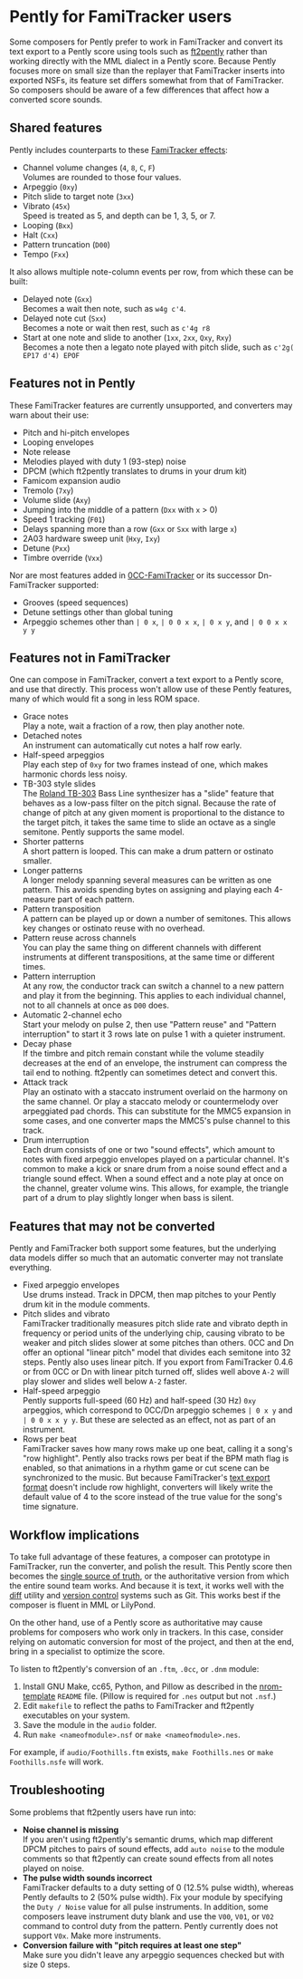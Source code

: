 Pently for FamiTracker users
============================

Some composers for Pently prefer to work in FamiTracker and convert
its text export to a Pently score using tools such as [ft2pently]
rather than working directly with the MML dialect in a Pently score.
Because Pently focuses more on small size than the replayer that
FamiTracker inserts into exported NSFs, its feature set differs
somewhat from that of FamiTracker.  So composers should be aware
of a few differences that affect how a converted score sounds.

Shared features
---------------
Pently includes counterparts to these [FamiTracker effects]:

* Channel volume changes (`4`, `8`, `C`, `F`)  
  Volumes are rounded to those four values.
* Arpeggio (`0xy`)
* Pitch slide to target note (`3xx`)
* Vibrato (`45x`)  
  Speed is treated as 5, and depth can be 1, 3, 5, or 7.
* Looping (`Bxx`)
* Halt (`Cxx`)
* Pattern truncation (`D00`)
* Tempo (`Fxx`)

It also allows multiple note-column events per row, from which
these can be built:

* Delayed note (`Gxx`)  
  Becomes a wait then note, such as `w4g c'4`.
* Delayed note cut (`Sxx`)  
  Becomes a note or wait then rest, such as `c'4g r8`
* Start at one note and slide to another
  (`1xx`, `2xx`, `Qxy`, `Rxy`)  
  Becomes a note then a legato note played with pitch slide,
  such as `c'2g( EP17 d'4) EPOF`

Features not in Pently
----------------------
These FamiTracker features are currently unsupported, and
converters may warn about their use:

* Pitch and hi-pitch envelopes
* Looping envelopes
* Note release
* Melodies played with duty 1 (93-step) noise
* DPCM (which ft2pently translates to drums in your drum kit)
* Famicom expansion audio
* Tremolo (`7xy`)
* Volume slide (`Axy`)
* Jumping into the middle of a pattern (`Dxx` with `x` > 0)
* Speed 1 tracking (`F01`)
* Delays spanning more than a row (`Gxx` or `Sxx` with large `x`)
* 2A03 hardware sweep unit (`Hxy`, `Ixy`)
* Detune (`Pxx`)
* Timbre override (`Vxx`)

Nor are most features added in [0CC-FamiTracker] or its successor
Dn-FamiTracker supported:

* Grooves (speed sequences)
* Detune settings other than global tuning
* Arpeggio schemes other than `| 0 x`, `| 0 0 x x`, `| 0 x y`, and
  `| 0 0 x x y y`

Features not in FamiTracker
---------------------------
One can compose in FamiTracker, convert a text export to a Pently
score, and use that directly.  This process won't allow use of these
Pently features, many of which would fit a song in less ROM space.

* Grace notes  
  Play a note, wait a fraction of a row, then play another note.
* Detached notes  
  An instrument can automatically cut notes a half row early.
* Half-speed arpeggios  
  Play each step of `0xy` for two frames instead of one, which makes
  harmonic chords less noisy.
* TB-303 style slides  
  The [Roland TB-303] Bass Line synthesizer has a "slide" feature
  that behaves as a low-pass filter on the pitch signal.  Because the
  rate of change of pitch at any given moment is proportional to the
  distance to the target pitch, it takes the same time to slide an
  octave as a single semitone.  Pently supports the same model.
* Shorter patterns  
  A short pattern is looped.  This can make a drum pattern or
  ostinato smaller.
* Longer patterns  
  A longer melody spanning several measures can be written as one
  pattern.  This avoids spending bytes on assigning and playing
  each 4-measure part of each pattern.
* Pattern transposition  
  A pattern can be played up or down a number of semitones.
  This allows key changes or ostinato reuse with no overhead.
* Pattern reuse across channels  
  You can play the same thing on different channels with different
  instruments at different transpositions, at the same time or
  different times.
* Pattern interruption  
  At any row, the conductor track can switch a channel to a new
  pattern and play it from the beginning.  This applies to each
  individual channel, not to all channels at once as `D00` does.
* Automatic 2-channel echo  
  Start your melody on pulse 2, then use "Pattern reuse" and "Pattern
  interruption" to start it 3 rows late on pulse 1 with a quieter
  instrument.
* Decay phase  
  If the timbre and pitch remain constant while the volume steadily
  decreases at the end of an envelope, the instrument can compress
  the tail end to nothing.  ft2pently can sometimes detect and
  convert this.
* Attack track  
  Play an ostinato with a staccato instrument overlaid on the
  harmony on the same channel.  Or play a staccato melody or
  countermelody over arpeggiated pad chords.  This can substitute
  for the MMC5 expansion in some cases, and one converter maps
  the MMC5's pulse channel to this track.
* Drum interruption  
  Each drum consists of one or two "sound effects", which amount to
  notes with fixed arpeggio envelopes played on a particular channel.
  It's common to make a kick or snare drum from a noise sound effect
  and a triangle sound effect.  When a sound effect and a note play
  at once on the channel, greater volume wins.  This allows, for
  example, the triangle part of a drum to play slightly longer when
  bass is silent.

Features that may not be converted
----------------------------------
Pently and FamiTracker both support some features, but the underlying
data models differ so much that an automatic converter may not
translate everything.

* Fixed arpeggio envelopes  
  Use drums instead.  Track in DPCM, then map pitches to your Pently
  drum kit in the module comments.
* Pitch slides and vibrato  
  FamiTracker traditionally measures pitch slide rate and vibrato
  depth in frequency or period units of the underlying chip, causing
  vibrato to be weaker and pitch slides slower at some pitches
  than others.  0CC and Dn offer an optional "linear pitch" model
  that divides each semitone into 32 steps.  Pently also uses
  linear pitch.  If you export from FamiTracker 0.4.6 or from
  0CC or Dn with linear pitch turned off, slides well above
  `A-2` will play slower and slides well below `A-2` faster.
* Half-speed arpeggio  
  Pently supports full-speed (60 Hz) and half-speed (30 Hz) `0xy`
  arpeggios, which correspond to 0CC/Dn arpeggio schemes
  `| 0 x y` and `| 0 0 x x y y`.  But these are selected as an
  effect, not as part of an instrument.
* Rows per beat  
  FamiTracker saves how many rows make up one beat, calling it a
  song's "row highlight".  Pently also tracks rows per beat if
  the BPM math flag is enabled, so that animations in a rhythm
  game or cut scene can be synchronized to the music.  But because
  FamiTracker's [text export format] doesn't include row highlight,
  converters will likely write the default value of 4 to the score
  instead of the true value for the song's time signature.
	
Workflow implications
---------------------
To take full advantage of these features, a composer can prototype in
FamiTracker, run the converter, and polish the result.  This Pently
score then becomes the [single source of truth], or the authoritative
version from which the entire sound team works.  And because it is
text, it works well with the [diff] utility and [version control]
systems such as Git.  This works best if the composer is fluent in
MML or LilyPond.

On the other hand, use of a Pently score as authoritative may cause
problems for composers who work only in trackers.  In this case,
consider relying on automatic conversion for most of the project,
and then at the end, bring in a specialist to optimize the score.

To listen to ft2pently's conversion of an `.ftm`, `.0cc`,
or `.dnm` module:

1. Install GNU Make, cc65, Python, and Pillow as described in the
   [nrom-template] `README` file.  (Pillow is required for `.nes`
   output but not `.nsf`.)
1. Edit `makefile` to reflect the paths to FamiTracker and ft2pently
   executables on your system.
2. Save the module in the `audio` folder.
3. Run `make <nameofmodule>.nsf` or `make <nameofmodule>.nes`.

For example, if `audio/Foothills.ftm` exists, `make Foothills.nes` or
`make Foothills.nsfe` will work.

Troubleshooting
---------------
Some problems that ft2pently users have run into:

* **Noise channel is missing**  
  If you aren't using ft2pently's semantic drums, which map different
  DPCM pitches to pairs of sound effects, add `auto noise` to the
  module comments so that ft2pently can create sound effects from all
  notes played on noise.
* **The pulse width sounds incorrect**  
  FamiTracker defaults to a duty setting of 0 (12.5% pulse width),
  whereas Pently defaults to 2 (50% pulse width).  Fix your module
  by specifying the `Duty / Noise` value for all pulse instruments.
  In addition, some composers leave instrument duty blank and use the
  `V00`, `V01`, or `V02` command to control duty from the pattern.
  Pently currently does not support `V0x`.  Make more instruments.
* **Conversion failure with "pitch requires at least one step"**  
  Make sure you didn't leave any arpeggio sequences checked but
  with size 0 steps.

[ft2pently]: https://github.com/NovaSquirrel/ft2pently
[FamiTracker effects]: http://famitracker.com/wiki/index.php?title=Effect_list
[0CC-FamiTracker]: https://github.com/HertzDevil/0CC-FamiTracker
[Dn-FamiTracker]: https://github.com/Dn-Programming-Core-Management/Dn-FamiTracker
[Roland TB-303]: https://en.wikipedia.org/wiki/Roland_TB-303
[text export format]: https://github.com/HertzDevil/famitracker-all/blob/master/hlp/text_export.htm
[single source of truth]: https://en.wikipedia.org/wiki/Single_source_of_truth
[diff]: https://en.wikipedia.org/wiki/Diff_utility
[version control]: https://en.wikipedia.org/wiki/Version_control
[nrom-template]: https://github.com/pinobatch/nrom-template/
